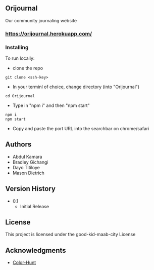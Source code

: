## Orijournal
Our community journaling website
### https://orijournal.herokuapp.com/

### Installing
To run locally:
* clone the repo
```
git clone <ssh-key>
```
* In your terminl of choice, change directory (into "Orijournal")
```
cd Orijournal
```
* Type in "npm i" and then "npm start"
```
npm i
npm start
```
* Copy and paste the port URL into the searchbar on chrome/safari

## Authors
* Abdul Kamara  
* Bradley Gichangi
* Dayo Titiloye
* Mason Dietrich

## Version History
* 0.1
    * Initial Release

## License
This project is licensed under the good-kid-maab-city License 

## Acknowledgments
* [Color-Hunt](https://colorhunt.co/palette/f3f4ed536162424642c06014)
